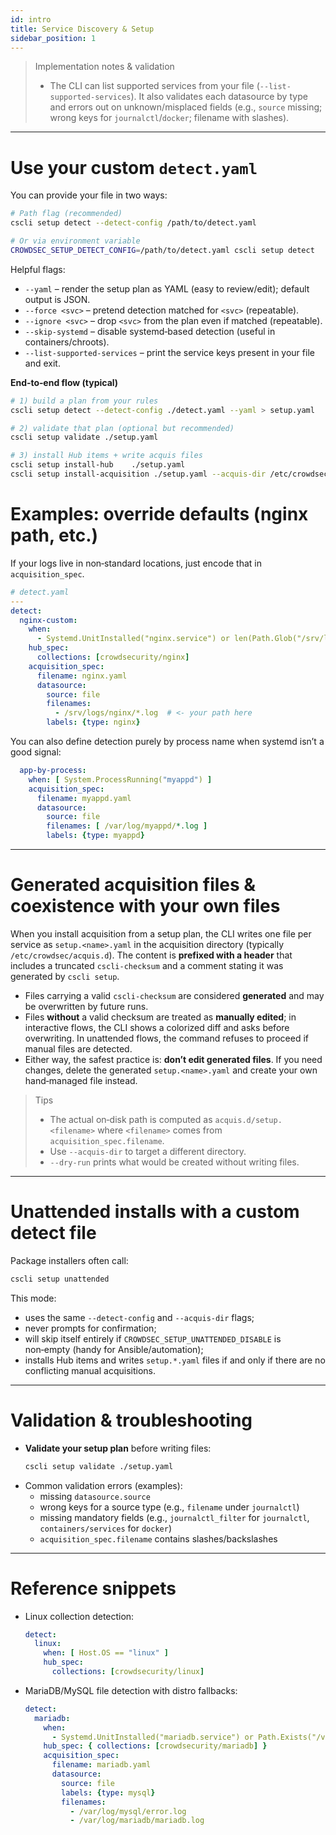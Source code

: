 ```yaml
---
id: intro
title: Service Discovery & Setup
sidebar_position: 1
---
```



> Implementation notes & validation
>
> - The CLI can list supported services from your file (`--list-supported-services`). It also validates each datasource by type and errors out on unknown/misplaced fields (e.g., `source` missing; wrong keys for `journalctl`/`docker`; filename with slashes).
>

---

# Use your custom `detect.yaml`
You can provide your file in two ways:

```bash
# Path flag (recommended)
cscli setup detect --detect-config /path/to/detect.yaml

# Or via environment variable
CROWDSEC_SETUP_DETECT_CONFIG=/path/to/detect.yaml cscli setup detect
```

Helpful flags:
- `--yaml` – render the setup plan as YAML (easy to review/edit); default output is JSON.
- `--force <svc>` – pretend detection matched for `<svc>` (repeatable).
- `--ignore <svc>` – drop `<svc>` from the plan even if matched (repeatable).
- `--skip-systemd` – disable systemd‐based detection (useful in containers/chroots).
- `--list-supported-services` – print the service keys present in your file and exit.

**End‑to‑end flow (typical)**
```bash
# 1) build a plan from your rules
cscli setup detect --detect-config ./detect.yaml --yaml > setup.yaml

# 2) validate that plan (optional but recommended)
cscli setup validate ./setup.yaml

# 3) install Hub items + write acquis files
cscli setup install-hub    ./setup.yaml
cscli setup install-acquisition ./setup.yaml --acquis-dir /etc/crowdsec/acquis.d
```

# Examples: override defaults (nginx path, etc.)
If your logs live in non‑standard locations, just encode that in `acquisition_spec`.

```yaml
# detect.yaml
---
detect:
  nginx-custom:
    when:
      - Systemd.UnitInstalled("nginx.service") or len(Path.Glob("/srv/logs/nginx/*.log")) > 0
    hub_spec:
      collections: [crowdsecurity/nginx]
    acquisition_spec:
      filename: nginx.yaml
      datasource:
        source: file
        filenames:
          - /srv/logs/nginx/*.log  # <- your path here
        labels: {type: nginx}
```

You can also define detection purely by process name when systemd isn’t a good signal:
```yaml
  app-by-process:
    when: [ System.ProcessRunning("myappd") ]
    acquisition_spec:
      filename: myappd.yaml
      datasource:
        source: file
        filenames: [ /var/log/myappd/*.log ]
        labels: {type: myappd}
```

---

# Generated acquisition files & coexistence with your own files
When you install acquisition from a setup plan, the CLI writes one file per service as `setup.<name>.yaml` in the acquisition directory (typically `/etc/crowdsec/acquis.d`). The content is **prefixed with a header** that includes a truncated `cscli-checksum` and a comment stating it was generated by `cscli setup`.

- Files carrying a valid `cscli-checksum` are considered **generated** and may be overwritten by future runs.
- Files **without** a valid checksum are treated as **manually edited**; in interactive flows, the CLI shows a colorized diff and asks before overwriting. In unattended flows, the command refuses to proceed if manual files are detected.
- Either way, the safest practice is: **don’t edit generated files**. If you need changes, delete the generated `setup.<name>.yaml` and create your own hand‑managed file instead.

> Tips
> - The actual on‑disk path is computed as `acquis.d/setup.<filename>` where `<filename>` comes from `acquisition_spec.filename`.
> - Use `--acquis-dir` to target a different directory.
> - `--dry-run` prints what would be created without writing files.

---

# Unattended installs with a custom detect file
Package installers often call:

```bash
cscli setup unattended
```

This mode:
- uses the same `--detect-config` and `--acquis-dir` flags;
- never prompts for confirmation;
- will skip itself entirely if `CROWDSEC_SETUP_UNATTENDED_DISABLE` is non‑empty (handy for Ansible/automation);
- installs Hub items and writes `setup.*.yaml` files if and only if there are no conflicting manual acquisitions.

---

# Validation & troubleshooting
- **Validate your setup plan** before writing files:
  ```bash
  cscli setup validate ./setup.yaml
  ```
- Common validation errors (examples):
  - missing `datasource.source`
  - wrong keys for a source type (e.g., `filename` under `journalctl`)
  - missing mandatory fields (e.g., `journalctl_filter` for `journalctl`, `containers/services` for `docker`)
  - `acquisition_spec.filename` contains slashes/backslashes

---

# Reference snippets
- Linux collection detection:
  ```yaml
  detect:
    linux:
      when: [ Host.OS == "linux" ]
      hub_spec:
        collections: [crowdsecurity/linux]
  ```
- MariaDB/MySQL file detection with distro fallbacks:
  ```yaml
  detect:
    mariadb:
      when:
        - Systemd.UnitInstalled("mariadb.service") or Path.Exists("/var/log/mariadb/mariadb.log")
      hub_spec: { collections: [crowdsecurity/mariadb] }
      acquisition_spec:
        filename: mariadb.yaml
        datasource:
          source: file
          labels: {type: mysql}
          filenames:
            - /var/log/mysql/error.log
            - /var/log/mariadb/mariadb.log
  ```

